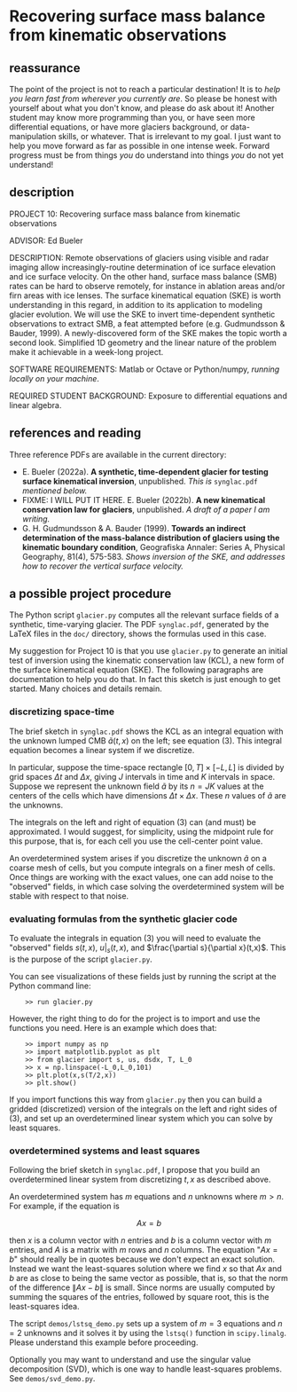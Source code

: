 # Recovering surface mass balance from kinematic observations

## reassurance

The point of the project is not to reach a particular destination!  It is to _help you learn fast from wherever you currently are_.  So please be honest with yourself about what you don't know, and please do ask about it!  Another student may know more programming than you, or have seen more differential equations, or have more glaciers background, or data-manipulation skills, or whatever.  That is irrelevant to my goal.  I just want to help you move forward as far as possible in one intense week.  Forward progress must be from things _you_ do understand into things _you_ do not yet understand!

## description

PROJECT 10: Recovering surface mass balance from kinematic observations

ADVISOR: Ed Bueler

DESCRIPTION: Remote observations of glaciers using visible and radar imaging allow increasingly-routine determination of ice surface elevation and ice surface velocity.  On the other hand, surface mass balance (SMB) rates can be hard to observe remotely, for instance in ablation areas and/or firn areas with ice lenses.  The surface kinematical equation (SKE) is worth understanding in this regard, in addition to its application to modeling glacier evolution.  We will use the SKE to invert time-dependent synthetic observations to extract SMB, a feat attempted before (e.g. Gudmundsson & Bauder, 1999).  A newly-discovered form of the SKE makes the topic worth a second look.  Simplified 1D geometry and the linear nature of the problem make it achievable in a week-long project.

SOFTWARE REQUIREMENTS: Matlab or Octave or Python/numpy, _running locally on your machine_.

REQUIRED STUDENT BACKGROUND: Exposure to differential equations and linear algebra.

## references and reading

Three reference PDFs are available in the current directory:

  * E. Bueler (2022a). **A synthetic, time-dependent glacier for testing surface kinematical inversion**, unpublished.  _This is_ `synglac.pdf` _mentioned below._
  * FIXME: I WILL PUT IT HERE. E. Bueler (2022b). **A new kinematical conservation law for glaciers**, unpublished.   _A draft of a paper I am writing._
  * G. H. Gudmundsson & A. Bauder (1999). **Towards an indirect determination of the mass‐balance distribution of glaciers using the kinematic boundary condition**, Geografiska Annaler: Series A, Physical Geography, 81(4), 575-583.  _Shows inversion of the SKE, and addresses how to recover the vertical surface velocity._

## a possible project procedure

The Python script `glacier.py` computes all the relevant surface fields of a synthetic, time-varying glacier.  The PDF `synglac.pdf`, generated by the LaTeX files in the `doc/` directory, shows the formulas used in this case.

My suggestion for Project 10 is that you use `glacier.py` to generate an initial test of inversion using the kinematic conservation law (KCL), a new form of the surface kinematical equation (SKE).  The following paragraphs are documentation to help you do that.  In fact this sketch is just enough to get started.  Many choices and details remain.

### discretizing space-time

The brief sketch in `synglac.pdf` shows the KCL as an integral equation with the unknown lumped CMB $\tilde a(t,x)$ on the left; see equation (3).  This integral equation becomes a linear system if we discretize.

In particular, suppose the time-space rectangle $[0,T]\times[-L,L]$ is divided by grid spaces $\Delta t$ and $\Delta x$, giving $J$ intervals in time and $K$ intervals in space.  Suppose we represent the unknown field $\tilde a$ by its $n = JK$ values at the centers of the cells which have dimensions $\Delta t \times \Delta x$.  These $n$ values of $\tilde a$ are the unknowns.

The integrals on the left and right of equation (3) can (and must) be approximated.  I would suggest, for simplicity, using the midpoint rule for this purpose, that is, for each cell you use the cell-center point value.

An overdetermined system arises if you discretize the unknown $\tilde a$ on a coarse mesh of cells, but you compute integrals on a finer mesh of cells.  Once things are working with the exact values, one can add noise to the "observed" fields, in which case solving the overdetermined system will be stable with respect to that noise.

### evaluating formulas from the synthetic glacier code

To evaluate the integrals in equation (3) you will need to evaluate the "observed" fields $s(t,x)$, $u|_s(t,x)$, and $\frac{\partial s}{\partial x}(t,x)$.  This is the purpose of the script `glacier.py`.

You can see visualizations of these fields just by running the script at the Python command line:

        >> run glacier.py

However, the right thing to do for the project is to import and use the functions you need.  Here is an example which does that:

        >> import numpy as np
        >> import matplotlib.pyplot as plt
        >> from glacier import s, us, dsdx, T, L_0
        >> x = np.linspace(-L_0,L_0,101)
        >> plt.plot(x,s(T/2,x))
        >> plt.show()

If you import functions this way from `glacier.py` then you can build a gridded (discretized) version of the integrals on the left and right sides of (3), and set up an overdetermined linear system which you can solve by least squares.

### overdetermined systems and least squares

Following the brief sketch in `synglac.pdf`, I propose that you build an overdetermined linear system from discretizing $t,x$ as described above.

An overdetermined system has $m$ equations and $n$ unknowns where $m>n$.  For example, if the equation is

$$A x = b$$

then $x$ is a column vector with $n$ entries and $b$ is a column vector with $m$ entries, and $A$ is a matrix with $m$ rows and $n$ columns.  The equation "$Ax=b$" should really be in quotes because we don't expect an exact solution.  Instead we want the least-squares solution where we find $x$ so that $Ax$ and $b$ are as close to being the same vector as possible, that is, so that the norm of the difference $\|Ax-b\|$ is small.  Since norms are usually computed by summing the squares of the entries, followed by square root, this is the least-squares idea.

The script `demos/lstsq_demo.py` sets up a system of $m=3$ equations and $n=2$ unknowns and it solves it by using the `lstsq()` function in `scipy.linalg`.  Please understand this example before proceeding.

Optionally you may want to understand and use the singular value decomposition (SVD), which is one way to handle least-squares problems.  See `demos/svd_demo.py`.
